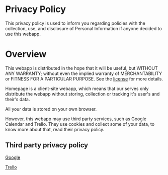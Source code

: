 # Privacy Policy

This privacy policy is used to inform you regarding policies with the 
collection, use, and disclosure of Personal Information if anyone decided to 
use this webapp.

# Overview

This webapp is distributed in the hope that it will be useful, but WITHOUT 
ANY WARRANTY; without even the implied warranty of MERCHANTABILITY or FITNESS 
FOR A PARTICULAR PURPOSE. See the [license](./LICENSE) for more details.

Homepage is a client-site webapp, which means that our serves only distribute
the webapp without storing, collection or tracking it's user's and their's data.

All your data is stored on your own browser.

However, this webapp may use third party services, such as Google Calendar and
Trello. They use cookies and collect some of your data, to know more about that,
read their privacy policy.

## Third party privacy policy

[Google](https://policies.google.com/privacy)

[Trello](https://help.trello.com/article/712-privacy)
